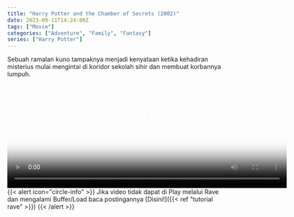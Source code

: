 ```yaml
---
title: "Harry Potter and the Chamber of Secrets (2002)"
date: 2023-09-11T14:24:00Z
tags: ["Movie"]
categories: ["Adventure", "Family", "Fantasy"]
series: ["Harry Potter"]
---
```


Sebuah ramalan kuno tampaknya menjadi kenyataan ketika kehadiran misterius mulai mengintai di koridor sekolah sihir dan membuat korbannya lumpuh.

<video id="video-2" 
class="art-preview lazy video-js vjs-default-skin vjs-big-play-centered" 
controls preload="auto" 
width="640" 
height="240"
poster="https://www.themoviedb.org/t/p/original/zIEUumHrhkSJrlKPfBcEwPxZcMn.jpg" 
data-setup='{ "example_option": true, "width": "auto", "height": "auto", "techOrder": ["html5","flash"] }' 
onseeked="true"> <source src="https://kp3d-my.sharepoint.com/personal/ryoo_kp3d_onmicrosoft_com/_layouts/15/download.aspx?share=Eax6LKgWK2JCsFtX1gkCGTwBbIWa3r3rGSbW1zBpnL2ylQ" type='video/mp4'>
</video>
<br>
{{< alert icon="circle-info" >}}
Jika video tidak dapat di Play melalui Rave dan mengalami Buffer/Load baca postingannya [Disini!]({{< ref "tutorial rave" >}})
{{< /alert >}}
